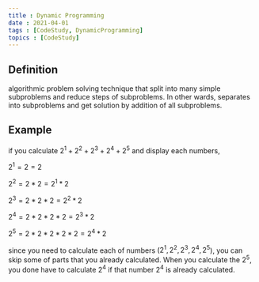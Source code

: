 ```yaml
---
title : Dynamic Programming
date : 2021-04-01
tags : [CodeStudy, DynamicProgramming]
topics : [CodeStudy]
---
```


## Definition

algorithmic problem solving technique that split into many simple subproblems and reduce steps of subproblems. In other wards, separates into subproblems and get solution by addition of all subproblems.

## Example

if you calculate $2^1+2^2+2^3+2^4+2^5$ and display each numbers,

$2^1=2=2$

$2^2=2*2=2^1*2$

$2^3=2*2*2=2^2*2$

$2^4=2*2*2*2=2^3*2$

$2^5=2*2*2*2*2=2^4*2$

since you need to calculate each of numbers ($2^1,2^2,2^3,2^4,2^5$), you can skip some of parts that you already calculated. When you calculate the $2^5$, you done have to calculate $2^4$ if that number $2^4$ is already calculated.
